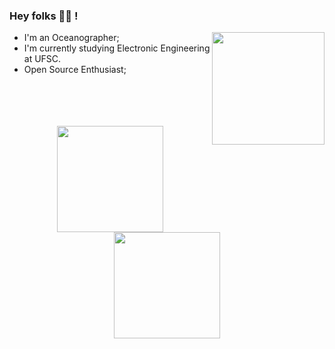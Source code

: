 ### Hey folks 🖖🏽 ! 
<p>
  <img height="180em" align="right"  src="https://cdn.discordapp.com/attachments/884532603305226293/894813594032672778/gif_github.gif">
</p>

- I'm an Oceanographer;
- I'm currently studying Electronic Engineering at UFSC.
- Open Source Enthusiast;

<br/>
<br/>
<br/>
<br/>

<div align="center">
  <a href="https://github.com/allerif">
  <img height="170em" src="https://github-readme-stats.vercel.app/api?username=allerif&show_icons=true&theme=dracula&include_all_commits=true&count_private=true"/>
  <img height="170em" src="https://github-readme-stats.vercel.app/api/top-langs/?username=allerif&layout=compact&langs_count=7&theme=dracula"/>
</div>
